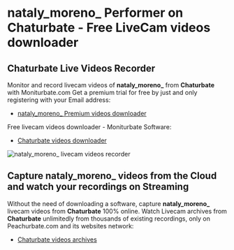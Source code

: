 # nataly_moreno_ Performer on Chaturbate - Free LiveCam videos downloader

## Chaturbate Live Videos Recorder

Monitor and record livecam videos of **nataly_moreno_** from **Chaturbate** with Moniturbate.com
Get a premium trial for free by just and only registering with your Email address:
* [nataly_moreno_ Premium videos downloader](https://moniturbate.com/request-demo-licence-key.html)

Free livecam videos downloader - Moniturbate Software:
* [Chaturbate videos downloader](https://moniturbate.com/moniturbate-download-software.html)

![nataly_moreno_ livecam videos recorder](https://peachurnet.com/templates/moniturbate-software.png)


## Capture nataly_moreno_ videos from the Cloud and watch your recordings on Streaming

Without the need of downloading a software, capture **nataly_moreno_** livecam videos from **Chaturbate** 100% online.
Watch Livecam archives from **Chaturbate** unlimitedly from thousands of existing recordings, only on Peachurbate.com and its websites network:
* [Chaturbate videos archives](https://peachurnet.com/)
